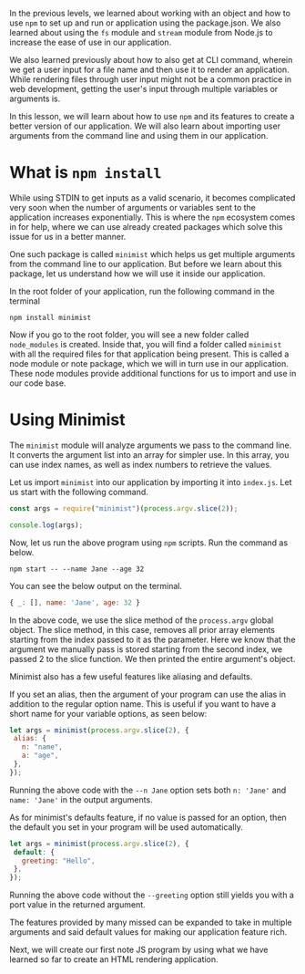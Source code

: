 ​​In the previous levels, we learned about working with an object and how to use `npm` to set up and run or application using the package.json. We also learned about using the `fs` module and `stream` module from Node.js to increase the ease of use in our application.

We also learned previously about how to also get at CLI command, wherein we get a user input for a file name and then use it to render an application. While rendering files through user input might not be a common practice in web development, getting the user's input through multiple variables or arguments is.

In this lesson, we will learn about how to use `npm` and its features to create a better version of our application. We will also learn about importing user arguments from the command line and using them in our application.

# What is `npm install`

While using STDIN to get inputs as a valid scenario, it becomes complicated very soon when the number of arguments or variables sent to the application increases exponentially. This is where the `npm` ecosystem comes in for help, where we can use already created packages which solve this issue for us in a better manner.

One such package is called `minimist` which helps us get multiple arguments from the command line to our application. But before we learn about this package, let us understand how we will use it inside our application.

In the root folder of your application, run the following command in the terminal

```
npm install minimist
```

Now if you go to the root folder, you will see a new folder called `node_modules` is created. Inside that, you will find a folder called `minimist` with all the required files for that application being present. This is called a node module or note package, which we will in turn use in our application. These node modules provide additional functions for us to import and use in our code base.

# Using Minimist

The `minimist` module will analyze arguments we pass to the command line. It converts the argument list into an array for simpler use. In this array, you can use index names, as well as index numbers to retrieve the values.

Let us import `minimist` into our application by importing it into `index.js`. Let us start with the following command.

```js
const args = require("minimist")(process.argv.slice(2));

console.log(args);
```

Now, let us run the above program using `npm` scripts. Run the command as below.

```
npm start -- --name Jane --age 32
```

You can see the below output on the terminal.

```js
{ _: [], name: 'Jane', age: 32 }
```

In the above code, we use the slice method of the `process.argv` global object. The slice method, in this case, removes all prior array elements starting from the index passed to it as the parameter. Here we know that the argument we manually pass is stored starting from the second index, we passed 2 to the slice function. We then printed the entire argument's object.

Minimist also has a few useful features like aliasing and defaults.

If you set an alias, then the argument of your program can use the alias in addition to the regular option name. This is useful if you want to have a short name for your variable options, as seen below:

```js
let args = minimist(process.argv.slice(2), {
 alias: {
   n: "name",
   a: "age",
 },
});
```

Running the above code with the `--n Jane` option sets both `n: 'Jane'` and `name: 'Jane'` in the output arguments.

As for minimist's defaults feature, if no value is passed for an option, then the default you set in your program will be used automatically.

```js
let args = minimist(process.argv.slice(2), {
 default: {
   greeting: "Hello",
 },
});
```

Running the above code without the `--greeting` option still yields you with a port value in the returned argument.

The features provided by many missed can be expanded to take in multiple arguments and said default values for making our application feature rich.

Next, we will create our first note JS program by using what we have learned so far to create an HTML rendering application.